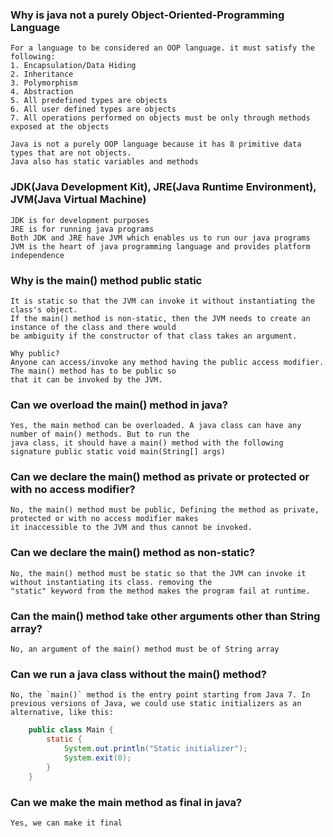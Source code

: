 ### Why is java not a purely Object-Oriented-Programming Language
    For a language to be considered an OOP language. it must satisfy the following:
    1. Encapsulation/Data Hiding
    2. Inheritance
    3. Polymorphism
    4. Abstraction
    5. All predefined types are objects
    6. All user defined types are objects
    7. All operations performed on objects must be only through methods exposed at the objects

    Java is not a purely OOP language because it has 8 primitive data types that are not objects. 
    Java also has static variables and methods

### JDK(Java Development Kit), JRE(Java Runtime Environment), JVM(Java Virtual Machine)
    JDK is for development purposes
    JRE is for running java programs
    Both JDK and JRE have JVM which enables us to run our java programs
    JVM is the heart of java programming language and provides platform independence

### Why is the main() method public static
    It is static so that the JVM can invoke it without instantiating the class's object.
    If the main() method is non-static, then the JVM needs to create an instance of the class and there would 
    be ambiguity if the constructor of that class takes an argument.

    Why public? 
    Anyone can access/invoke any method having the public access modifier. The main() method has to be public so
    that it can be invoked by the JVM. 

### Can we overload the main() method in java?
    Yes, the main method can be overloaded. A java class can have any number of main() methods. But to run the
    java class, it should have a main() method with the following signature public static void main(String[] args)

### Can we declare the main() method as private or protected or with no access modifier?
    No, the main() method must be public, Defining the method as private, protected or with no access modifier makes
    it inaccessible to the JVM and thus cannot be invoked.

### Can we declare the main() method as non-static?
    No, the main() method must be static so that the JVM can invoke it without instantiating its class. removing the
    "static" keyword from the method makes the program fail at runtime.

### Can the main() method take other arguments other than String array?
    No, an argument of the main() method must be of String array

### Can we run a java class without the main() method?
    No, the `main()` method is the entry point starting from Java 7. In previous versions of Java, we could use static initializers as an alternative, like this:
    
```java
    public class Main {
        static {
            System.out.println("Static initializer");
            System.exit(0);
        }
    }
```

### Can we make the main method as final in java?
    Yes, we can make it final

    